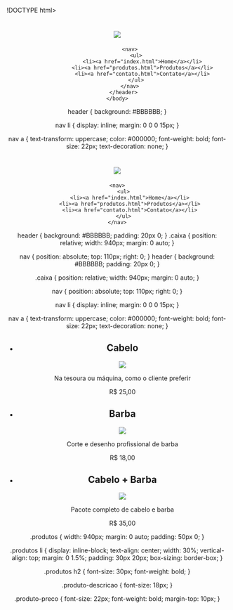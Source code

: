 !DOCTYPE html>
<html>
    <head>
        <meta charset="UTF-8">
        <title>Produtos - Barbearia Alura</title>
        <link rel="stylesheet" href="produtos.css">
    </head>
    <body>
        <header>
            <h1><img src="logo.png"></h1>

            <nav>
                <ul>
                    <li><a href="index.html">Home</a></li>
                    <li><a href="produtos.html">Produtos</a></li>
                    <li><a href="contato.html">Contato</a></li>
                </ul>
            </nav>
        </header>
    </body>
</html>
header {
    background: #BBBBBB;
}

nav li {
    display: inline;
    margin: 0 0 0 15px;
}

nav a {
    text-transform: uppercase;
    color: #000000;
    font-weight: bold;
    font-size: 22px;
    text-decoration: none;
}
<link rel="stylesheet" href="reset.css">
<link rel="stylesheet" href="produtos.css">
<div class="caixa">
    <h1><img src="logo.png"></h1>

    <nav>
        <ul>
            <li><a href="index.html">Home</a></li>
            <li><a href="produtos.html">Produtos</a></li>
            <li><a href="contato.html">Contato</a></li>
        </ul>
    </nav>
</div>
header {
    background: #BBBBBB;
    padding: 20px 0;
}
.caixa {
    position: relative;
    width: 940px;
    margin: 0 auto;
}

nav {
    position: absolute;
    top: 110px;
    right: 0;
}
header {
    background: #BBBBBB;
    padding: 20px 0;
}

.caixa {
    position: relative;
    width: 940px;
    margin: 0 auto;
}

nav {
    position: absolute;
    top: 110px;
    right: 0;
}

nav li {
    display: inline;
    margin: 0 0 0 15px;
}

nav a {
    text-transform: uppercase;
    color: #000000;
    font-weight: bold;
    font-size: 22px;
    text-decoration: none;
}
<main>
    <ul class="produtos">
        <li>
            <h2>Cabelo</h2>
            <img src="cabelo.jpg">
            <p class="produto-descricao">Na tesoura ou máquina, como o cliente preferir</p>
            <p class="produto-preco">R$ 25,00</p>
        </li>
        <li>
            <h2>Barba</h2>
            <img src="barba.jpg">
            <p class="produto-descricao">Corte e desenho profissional de barba</p>
            <p class="produto-preco">R$ 18,00</p>
        </li>
        <li>
            <h2>Cabelo + Barba</h2>
            <img src="cabelo+barba.jpg">
            <p class="produto-descricao">Pacote completo de cabelo e barba</p>
            <p class="produto-preco">R$ 35,00</p>
        </li>
    </ul>
</main>
.produtos {
    width: 940px;
    margin: 0 auto;
    padding: 50px 0;
}

.produtos li {
    display: inline-block;
    text-align: center;
    width: 30%;
    vertical-align: top;
    margin: 0 1.5%;
    padding: 30px 20px;
    box-sizing: border-box;
}

.produtos h2 {
    font-size: 30px;
    font-weight: bold;
}

.produto-descricao {
    font-size: 18px;
}

.produto-preco {
    font-size: 22px;
    font-weight: bold;
    margin-top: 10px;
}
